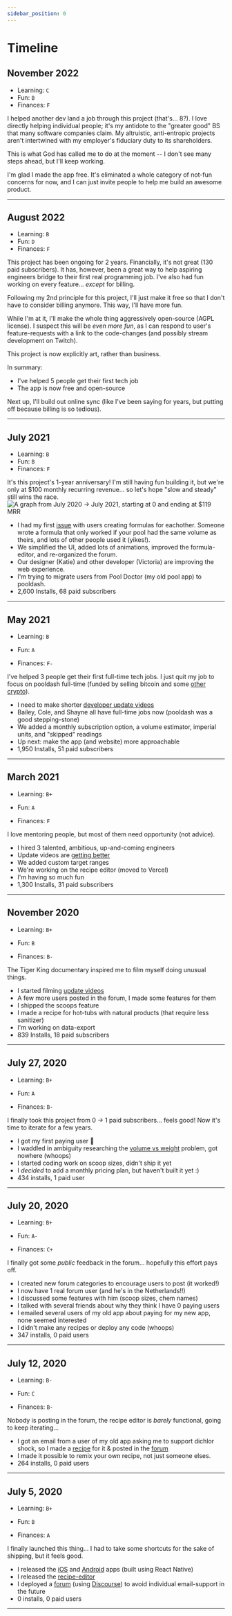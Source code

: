 ```yaml
---
sidebar_position: 0
---
```


# Timeline

## November 2022

- Learning: `C`
- Fun: `B`
- Finances: `F`

I helped another dev land a job through this project (that's... 8?). I love directly helping individual people; it's my antidote to the "greater good" BS that many software companies claim. My altruistic, anti-entropic projects aren't intertwined with my employer's fiduciary duty to its shareholders.

This is what God has called me to do at the moment -- I don't see many steps ahead, but I'll keep working.

I'm glad I made the app free. It's eliminated a whole category of not-fun concerns for now, and I can just invite people to help me build an awesome product.

***

## August 2022

- Learning: `B`
- Fun: `D`
- Finances: `F`

This project has been ongoing for 2 years. Financially, it's not great (130 paid subscribers). It has, however, been a great way to help aspiring engineers bridge to their first real programming job. I've also had fun working on every feature... _except_ for billing.

Following my 2nd principle for this project, I'll just make it free so that I don't have to consider billing anymore. This way, I'll have more fun.

While I'm at it, I'll make the whole thing aggressively open-source (AGPL license). I suspect this will be _even more fun_, as I can respond to user's feature-requests with a link to the code-changes (and possibly stream development on Twitch).

This project is now explicitly art, rather than business.

In summary:

- I've helped 5 people get their first tech job
- The app is now free and open-source

Next up, I'll build out online sync (like I've been saying for years, but putting off because billing is so tedious).

***

## July 2021

- Learning: `B`
- Fun: `B`
- Finances: `F`

It's this project's 1-year anniversary! I'm still having fun building it, but we're only at $100 monthly recurring revenue... so let's hope "slow and steady" still wins the race.
![A graph from July 2020 -> July 2021, starting at 0 and ending at $119 MRR](./pd_mrr.jpg)

- I had my first [issue](https://forum.pooldash.com/t/salt-issue-add-624-lbs/125) with users creating formulas for eachother. Someone wrote a formula that only worked if your pool had the same volume as theirs, and lots of other people used it (yikes!).
- We simplified the UI, added lots of animations, improved the formula-editor, and re-organized the forum.
- Our designer (Katie) and other developer (Victoria) are improving the web experience.
- I'm trying to migrate users from Pool Doctor (my old pool app) to pooldash.
- 2,600 Installs, 68 paid subscribers

***

## May 2021

- Learning: `B`

- Fun: `A`
- Finances: `F-`

I've helped 3 people get their first full-time tech jobs. I just quit my job to focus on pooldash full-time (funded by selling bitcoin and some [other crypto](/crypto/helium)).

- I need to make shorter [developer update videos](https://www.youtube.com/watch?v=NUAXkvuS0sw)
- Bailey, Cole, and Shayne all have full-time jobs now (pooldash was a good stepping-stone)
- We added a monthly subscription option, a volume estimator, imperial units, and "skipped" readings
- Up next: make the app (and website) more approachable
- 1,950 Installs, 51 paid subscribers

***

## March 2021

- Learning: `B+`

- Fun: `A`
- Finances: `F`

I love mentoring people, but most of them need opportunity (not advice).

- I hired 3 talented, ambitious, up-and-coming engineers
- Update videos are [getting better](https://www.youtube.com/watch?v=ynUf3ZiCrWg)
- We added custom target ranges
- We're working on the recipe editor (moved to Vercel)
- I'm having so much fun
- 1,300 Installs, 31 paid subscribers

***

## November 2020

- Learning: `B+`

- Fun: `B`
- Finances: `B-`

The Tiger King documentary inspired me to film myself doing unusual things.

- I started filming [update videos](https://forum.pooldash.com/t/developer-update-2/58)
- A few more users posted in the forum, I made some features for them
- I shipped the scoops feature
- I made a recipe for hot-tubs with natural products (that require less sanitizer)
- I'm working on data-export
- 839 Installs, 18 paid subscribers

***

## July 27, 2020

- Learning: `B+`

- Fun: `A`
- Finances: `B-`

I finally took this project from 0 -> 1 paid subscribers... feels good! Now it's time to iterate for a few years.

- I got my first paying user 🎉
- I waddled in ambiguity researching the [volume vs weight](https://forum.pooldash.com/t/custom-scoop-sizes/25/2?u=gazzini) problem, got nowhere (whoops)
- I started coding work on scoop sizes, didn't ship it yet
- I _decided_ to add a monthly pricing plan, but haven't built it yet :)
- 434 installs, 1 paid user

***

## July 20, 2020

- Learning: `B+`

- Fun: `A-`
- Finances: `C+`

I finally got some _public_ feedback in the forum... hopefully this effort pays off.

- I created new forum categories to encourage users to post (it worked!)
- I now have 1 real forum user (and he's in the Netherlands!!)
- I discussed some features with him (scoop sizes, chem names)
- I talked with several friends about why they think I have 0 paying users
- I emailed several users of my old app about paying for my new app, none seemed interested
- I didn't make any recipes or deploy any code (whoops)
- 347 installs, 0 paid users

***

## July 12, 2020

- Learning: `B-`

- Fun: `C`
- Finances: `B-`

Nobody is posting in the forum, the recipe editor is _barely_ functional, going to keep iterating...

- I got an email from a user of my old app asking me to support dichlor shock, so I made a [recipe](https://pooldash.com/recipe/glum_marriage_172/edit) for it & posted in the [forum](https://forum.pooldash.com/t/shock-with-dichlor/34)
- I made it possible to remix your own recipe, not just someone elses.
- 264 installs, 0 paid users

***

## July 5, 2020

- Learning: `B+`

- Fun: `B`
- Finances: `A`

I finally launched this thing... I had to take some shortcuts for the sake of shipping, but it feels good.

- I released the [iOS](https://apps.apple.com/us/app/pooldash-water-calculator/id1505607801) and [Android](https://play.google.com/store/apps/details?id=com.gazzini.pooldash) apps (built using React Native)
- I released the [recipe-editor](https://pooldash.com/recipes)
- I deployed a [forum](https://forum.pooldash.com) (using [Discourse](https://www.discourse.org/)) to avoid individual email-support in the future
- 0 installs, 0 paid users

***
